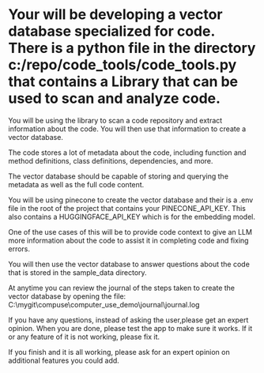 # Your will be developing a vector database specialized for code.  There is a python file in the directory  c:/repo/code_tools/code_tools.py that contains a Library that can be used to scan and analyze code. 

You will be using the library to scan a code repository and extract information about the code.  You will then use that information to create a vector database.

The code stores a lot of metadata about the code, including function and method definitions, class definitions, dependencies, and more.

The vector database should be capable of storing and querying the metadata as well as the full code content.

You will be using pinecone to create the vector database and their is a .env file in the root of the project that contains your PINECONE_API_KEY.
This also contains a HUGGINGFACE_API_KEY which is for the embedding model.

One of the use cases of this will be to provide code context to give an LLM more information about the code to assist it in completing code and fixing errors. 

You will then use the vector database to answer questions about the code that is stored in the sample_data directory.

At anytime you can review the journal of the steps taken to create the vector database by opening the file:
C:\mygit\compuse\computer_use_demo\journal\journal.log



If you have any questions, instead of asking the user,please get an expert opinion.
    When you are done, please test the app to make sure it works. If it or any feature of it is not working, please fix it.

If you finish and it is all working, please ask for an expert opinion on additional features you could add.
